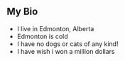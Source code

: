 ## My Bio
- I live in Edmonton, Alberta
- Edmonton is cold
- I have no dogs or cats of any kind!
- I have wish i won a million dollars
